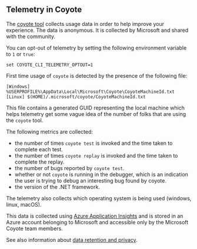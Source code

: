 
## Telemetry in Coyote

The [coyote tool](using-coyote.md) collects usage data in order to help improve your experience. The
data is anonymous. It is collected by Microsoft and shared with the community.

You can opt-out of telemetry by setting the following environment variable to `1` or `true`:
```plain
set COYOTE_CLI_TELEMETRY_OPTOUT=1
```

First time usage of `coyote` is detected by the presence of the following file:

```plain
[Windows] %USERPROFILE%\AppData\Local\Microsoft\Coyote\CoyoteMachineId.txt
[Linux] $(HOME)/.microsoft/coyote/CoyoteMachineId.txt
```

This file contains a generated GUID representing the local machine which helps telemetry get some
vague idea of the number of folks that are using the `coyote` tool.

The following metrics are collected:
- the number of times `coyote test` is invoked and the time taken to complete each test.
- the number of times `coyote replay` is invoked and the time taken to complete the replay.
- the number of bugs reported by `coyote test`.
- whether or not `coyote` is running in the debugger, which is an indication the user is trying to
  debug an interesting bug found by coyote.
- the version of the .NET framework.

The telemetry also collects which operating system is being used (windows, linux, macOS).

This data is collected using [Azure Application
Insights](https://docs.microsoft.com/en-us/azure/azure-monitor/app/app-insights-overview) and is
stored in an Azure account belonging to Microsoft and accessible only by the Microsoft Coyote team
members.

See also information about [data retention and
privacy](https://docs.microsoft.com/en-us/azure/azure-monitor/app/data-retention-privacy).
